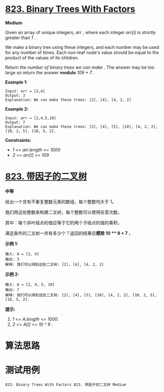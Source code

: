 # [823. Binary Trees With Factors][enTitle]

**Medium**

Given an array of unique integers,  *arr* , where each integer  *arr[i]*  is strictly greater than  *1* .

We make a binary tree using these integers, and each number may be used for any number of times. Each non-leaf node's value should be equal to the product of the values of its children.

Return  *the number of binary trees we can make* . The answer may be too large so return the answer **modulo**   *109 + 7* .



**Example 1:** 

```
Input: arr = [2,4]
Output: 3
Explanation: We can make these trees: [2], [4], [4, 2, 2]
```

**Example 2:** 

```
Input: arr = [2,4,5,10]
Output: 7
Explanation: We can make these trees: [2], [4], [5], [10], [4, 2, 2], [10, 2, 5], [10, 5, 2].
```



**Constraints:** 

-  *1 <= arr.length <= 1000*  
-  *2 <= arr[i] <= 109* 


# [823. 带因子的二叉树][cnTitle]

**中等**

给出一个含有不重复整数元素的数组，每个整数均大于 1。

我们用这些整数来构建二叉树，每个整数可以使用任意次数。

其中：每个非叶结点的值应等于它的两个子结点的值的乘积。

满足条件的二叉树一共有多少个？返回的结果应**模除 10 ** 9 + 7** 。



**示例 1:** 

```
输入: A = [2, 4]
输出: 3
解释: 我们可以得到这些二叉树: [2], [4], [4, 2, 2]
```

**示例 2:** 

```
输入: A = [2, 4, 5, 10]
输出: 7
解释: 我们可以得到这些二叉树: [2], [4], [5], [10], [4, 2, 2], [10, 2, 5], [10, 5, 2].
```



**提示:** 

1.  *1 <= A.length <= 1000.*  
2.  *2 <= A[i] <= 10 ^ 9* .




# 算法思路

# 测试用例
```
823. Binary Trees With Factors 823. 带因子的二叉树 Medium
```

[enTitle]: https://leetcode.com/problems/binary-trees-with-factors/
[cnTitle]: https://leetcode-cn.com/problems/binary-trees-with-factors/
